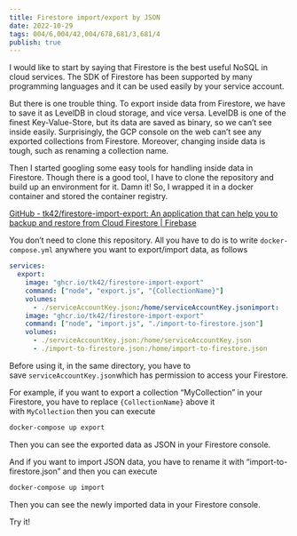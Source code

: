 ```yaml
---
title: Firestore import/export by JSON
date: 2022-10-29
tags: 004/6,004/42,004/678,681/3,681/4
publish: true
---
```

I would like to start by saying that Firestore is the best useful NoSQL in cloud services. The SDK of Firestore has been supported by many programming languages and it can be used easily by your service account.

But there is one trouble thing. To export inside data from Firestore, we have to save it as LevelDB in cloud storage, and vice versa. LevelDB is one of the finest Key-Value-Store, but its data are saved as binary, so we can’t see inside easily. Surprisingly, the GCP console on the web can’t see any exported collections from Firestore. Moreover, changing inside data is tough, such as renaming a collection name.

Then I started googling some easy tools for handling inside data in Firestore. Though there is a good tool, I have to clone the repository and build up an environment for it. Damn it! So, I wrapped it in a docker container and stored the container registry.

[GitHub - tk42/firestore-import-export: An application that can help you to backup and restore from Cloud Firestore \| Firebase](https://github.com/tk42/firestore-import-export?source=post_page-----b3c33e4d4779--------------------------------)

You don’t need to clone this repository. All you have to do is to write `docker-compose.yml` anywhere you want to export/import data, as follows

```yaml
services:  
  export:  
    image: "ghcr.io/tk42/firestore-import-export"  
    command: ["node", "export.js", "{CollectionName}"]  
    volumes:  
      - ./serviceAccountKey.json:/home/serviceAccountKey.jsonimport:  
    image: "ghcr.io/tk42/firestore-import-export"  
    command: ["node", "import.js", "./import-to-firestore.json"]  
    volumes:  
      - ./serviceAccountKey.json:/home/serviceAccountKey.json  
      - ./import-to-firestore.json:/home/import-to-firestore.json
```

Before using it, in the same directory, you have to save `serviceAccountKey.json`which has permission to access your Firestore.

For example, if you want to export a collection “MyCollection” in your Firestore, you have to replace `{CollectionName}` above it with `MyCollection` then you can execute

```bash
docker-compose up export
```

Then you can see the exported data as JSON in your Firestore console.

And if you want to import JSON data, you have to rename it with “import-to-firestore.json” and then you can execute 

```bash
docker-compose up import
```

Then you can see the newly imported data in your Firestore console.

Try it!